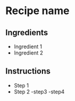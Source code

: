 # Recipe name

## Ingredients

- Ingredient 1
- Ingredient 2


## Instructions

- Step 1
- Step 2
-step3
  -step4
